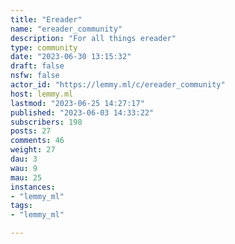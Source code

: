 ```yaml
---
title: "Ereader" 
name: "ereader_community"
description: "For all things ereader"
type: community
date: "2023-06-30 13:15:32"
draft: false
nsfw: false
actor_id: "https://lemmy.ml/c/ereader_community"
host: lemmy.ml
lastmod: "2023-06-25 14:27:17"
published: "2023-06-03 14:33:22"
subscribers: 198
posts: 27
comments: 46
weight: 27
dau: 3
wau: 9
mau: 25
instances:
- "lemmy_ml"
tags: 
- "lemmy_ml"

---
```

